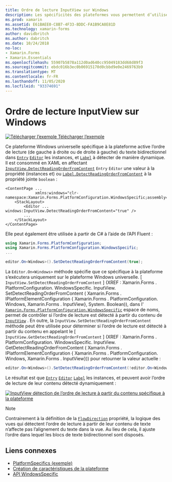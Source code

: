 ```yaml
---
title: Ordre de lecture InputView sur Windows
description: Les spécificités des plateformes vous permettent d’utiliser des fonctionnalités uniquement disponibles sur une plateforme spécifique, sans implémenter de convertisseurs ou d’effets personnalisés. Cet article explique comment utiliser le spécifique à la plateforme Windows, qui permet de détecter de manière dynamique le texte bidirectionnel.
ms.prod: xamarin
ms.assetid: E61BAEE0-C8B7-4F33-8DDC-FA1B9CA8E81D
ms.technology: xamarin-forms
author: davidbritch
ms.author: dabritch
ms.date: 10/24/2018
no-loc:
- Xamarin.Forms
- Xamarin.Essentials
ms.openlocfilehash: 55907b5878a112d0ad640cc95049183dd68d89f3
ms.sourcegitcommit: ebdc016b3ec0b06915170d0cbbd9e0e2469763b9
ms.translationtype: MT
ms.contentlocale: fr-FR
ms.lasthandoff: 11/05/2020
ms.locfileid: "93374691"
---
```

# <a name="inputview-reading-order-on-windows"></a>Ordre de lecture InputView sur Windows

[![Télécharger l’exemple](~/media/shared/download.png) Télécharger l’exemple](/samples/xamarin/xamarin-forms-samples/userinterface-platformspecifics)

Ce plateforme Windows universelle spécifique à la plateforme active l’ordre de lecture (de gauche à droite ou de droite à gauche) du texte bidirectionnel dans [`Entry`](xref:Xamarin.Forms.Entry) [`Editor`](xref:Xamarin.Forms.Editor) les instances, et [`Label`](xref:Xamarin.Forms.Label) à détecter de manière dynamique. Il est consommé en XAML en affectant [`InputView.DetectReadingOrderFromContent`](xref:Xamarin.Forms.PlatformConfiguration.WindowsSpecific.InputView.DetectReadingOrderFromContentProperty) `Entry` `Editor` une valeur à la propriété (instances et) ou [`Label.DetectReadingOrderFromContent`](xref:Xamarin.Forms.PlatformConfiguration.WindowsSpecific.Label.DetectReadingOrderFromContentProperty) à la propriété jointe `boolean` :

```xaml
<ContentPage ...
             xmlns:windows="clr-namespace:Xamarin.Forms.PlatformConfiguration.WindowsSpecific;assembly=Xamarin.Forms.Core">
    <StackLayout>
        <Editor ... windows:InputView.DetectReadingOrderFromContent="true" />
        ...
    </StackLayout>
</ContentPage>
```

Elle peut également être utilisée à partir de C# à l’aide de l’API Fluent :

```csharp
using Xamarin.Forms.PlatformConfiguration;
using Xamarin.Forms.PlatformConfiguration.WindowsSpecific;
...

editor.On<Windows>().SetDetectReadingOrderFromContent(true);
```

La `Editor.On<Windows>` méthode spécifie que ce spécifique à la plateforme s’exécutera uniquement sur le plateforme Windows universelle. [ `InputView.SetDetectReadingOrderFromContent` ] (XREF : Xamarin.Forms . PlatformConfiguration. WindowsSpecific. InputView. SetDetectReadingOrderFromContent ( Xamarin.Forms . IPlatformElementConfiguration { Xamarin.Forms . PlatformConfiguration. Windows, Xamarin.Forms . InputView}, System. Boolean)), dans l' [`Xamarin.Forms.PlatformConfiguration.WindowsSpecific`](xref:Xamarin.Forms.PlatformConfiguration.WindowsSpecific) espace de noms, permet de contrôler si l’ordre de lecture est détecté à partir du contenu de [`InputView`](xref:Xamarin.Forms.InputView) . En outre, la `InputView.SetDetectReadingOrderFromContent` méthode peut être utilisée pour déterminer si l’ordre de lecture est détecté à partir du contenu en appelant le [ `InputView.GetDetectReadingOrderFromContent` ] (XREF : Xamarin.Forms . PlatformConfiguration. WindowsSpecific. InputView. GetDetectReadingOrderFromContent ( Xamarin.Forms . IPlatformElementConfiguration { Xamarin.Forms . PlatformConfiguration. Windows, Xamarin.Forms . InputView})) pour retourner la valeur actuelle :

```csharp
editor.On<Windows>().SetDetectReadingOrderFromContent(!editor.On<Windows>().GetDetectReadingOrderFromContent());
```

Le résultat est que [`Entry`](xref:Xamarin.Forms.Entry) [`Editor`](xref:Xamarin.Forms.Editor) [`Label`](xref:Xamarin.Forms.Label) les instances, et peuvent avoir l’ordre de lecture de leur contenu détecté dynamiquement :

[![InputView détection de l’ordre de lecture à partir du contenu spécifique à la plateforme](inputview-reading-order-images/editor-readingorder.png "InputView détection de l’ordre de lecture à partir du contenu spécifique à la plateforme")](inputview-reading-order-images/editor-readingorder-large.png#lightbox "InputView détection de l’ordre de lecture à partir du contenu spécifique à la plateforme")

> [!NOTE]
> Contrairement à la définition de la [`FlowDirection`](xref:Xamarin.Forms.VisualElement.FlowDirection) propriété, la logique des vues qui détectent l’ordre de lecture à partir de leur contenu de texte n’affecte pas l’alignement du texte dans la vue. Au lieu de cela, il ajuste l’ordre dans lequel les blocs de texte bidirectionnel sont disposés.

## <a name="related-links"></a>Liens connexes

- [PlatformSpecifics (exemple)](/samples/xamarin/xamarin-forms-samples/userinterface-platformspecifics)
- [Création de caractéristiques de la plateforme](~/xamarin-forms/platform/platform-specifics/index.md#creating-platform-specifics)
- [API WindowsSpecific](xref:Xamarin.Forms.PlatformConfiguration.WindowsSpecific)